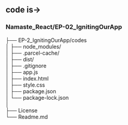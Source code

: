 ## code is->
### Namaste_React/EP-02_IgnitingOurApp

├── EP-2_IgnitingOurApp/codes \
│   ├── node_modules/ \
│   ├── .parcel-cache/ \
│   ├── dist/ \
│   ├── .gitignore \
│   ├── app.js \
│   ├── index.html \
│   ├── style.css \
│   ├── package.json \
│   └── package-lock.json \
│  
├── License \
└── Readme.md 
